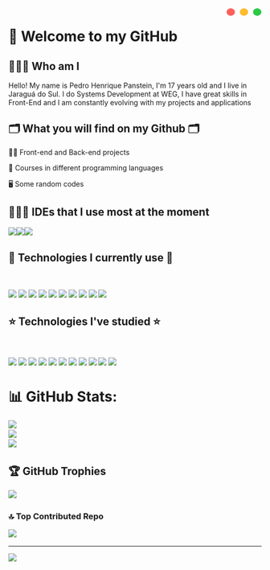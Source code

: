 <img src="ButtonsMacPng.png" height="15px" width="70px" align="right">

# 👋 Welcome to my GitHub

## 🙋🏻‍♂️ Who am I

Hello! My name is Pedro Henrique Panstein, I'm 17 years old and I live in Jaraguá do Sul. I do Systems Development at WEG, I have great skills in Front-End and I am constantly evolving with my projects and applications

## 🗂️ What you will find on my Github 🗂️

👩‍💻 Front-end and Back-end projects

🤖 Courses in different programming languages

🖥️ Some random codes

## 👨🏽‍💻 IDEs that I use most at the moment
  <div style="display: flex;">
    <a href="https://code.visualstudio.com/"><img src="https://cdn.jsdelivr.net/gh/devicons/devicon@latest/icons/vscode/vscode-original.svg" height="50px"/></a>
    <a href="https://www.jetbrains.com/pt-br/idea/"><img src="https://cdn.jsdelivr.net/gh/devicons/devicon@latest/icons/intellij/intellij-original.svg" height="50px"/></a>
    <a href="https://www.mysql.com/"><img src="https://cdn.jsdelivr.net/gh/devicons/devicon@latest/icons/mysql/mysql-original.svg" height="50px"/></a>
  </div>
          
          
## 🌟 Technologies I currently use 🌟

<a href="https://www.alura.com.br/artigos/o-que-e-html-suas-tags-parte-1-estrutura-basica?srsltid=AfmBOorpGsv3AKPOVBrkDjl7keJGF-l1GIXqxhki-sWBpoWj3yJyKCJF"><img src="https://cdn.jsdelivr.net/gh/devicons/devicon@latest/icons/html5/html5-original.svg"  height="50px"/></a>
<a href="https://www.alura.com.br/artigos/css?srsltid=AfmBOoqUoDAE3VDHgYAxEIYNDXsZdKaC9pqD8Gg2dkJZaZT-1zML9U7u"><img src="https://cdn.jsdelivr.net/gh/devicons/devicon@latest/icons/css3/css3-original.svg" height="50px"/></a>
<a href="https://react.dev/learn"><img src="https://cdn.jsdelivr.net/gh/devicons/devicon@latest/icons/react/react-original.svg" height="50px"></a>
<a href="https://tailwindcss.com/"><img src="https://cdn.jsdelivr.net/gh/devicons/devicon@latest/icons/tailwindcss/tailwindcss-original.svg" height="50px"></a>
<a href="https://sass-lang.com/"><img src="https://cdn.jsdelivr.net/gh/devicons/devicon@latest/icons/sass/sass-original.svg" height="50px"/></a>
<a href="https://developer.mozilla.org/pt-BR/docs/Web/JavaScript"><img src="https://cdn.jsdelivr.net/gh/devicons/devicon@latest/icons/javascript/javascript-original.svg" height="50px"></a>
<a href="https://www.java.com/pt-BR/"><img src="https://cdn.jsdelivr.net/gh/devicons/devicon@latest/icons/java/java-original.svg" height="50px"></a>
<a href="https://spring.io/"><img src="https://cdn.jsdelivr.net/gh/devicons/devicon@latest/icons/spring/spring-original.svg" height="50px"></a>
<a href="https://www.docker.com"><img src="https://cdn.jsdelivr.net/gh/devicons/devicon@latest/icons/docker/docker-original.svg" height="50px"></a>
<a href="https://nodejs.org/pt"><img src="https://cdn.jsdelivr.net/gh/devicons/devicon@latest/icons/nodejs/nodejs-original.svg" height="50px"></a>
<a href=""><img  height="50px"></a>

## ⭐ Technologies I've studied ⭐

<a href="https://www.typescriptlang.org/"><img src="https://cdn.jsdelivr.net/gh/devicons/devicon@latest/icons/typescript/typescript-original.svg" height="50px"></a>
<a href="https://angular.dev/"><img src="https://cdn.jsdelivr.net/gh/devicons/devicon@latest/icons/angular/angular-original.svg" height="50px"></a>
<a href="https://getbootstrap.com/"><img src="https://cdn.jsdelivr.net/gh/devicons/devicon@latest/icons/bootstrap/bootstrap-original.svg" height="50px"></a>
<a href="https://firebase.google.com/?hl=pt-br"><img src="https://cdn.jsdelivr.net/gh/devicons/devicon@latest/icons/firebase/firebase-original.svg" height="50px"></a>
<a href="https://junit.org/junit5/"><img src="https://cdn.jsdelivr.net/gh/devicons/devicon@latest/icons/junit/junit-original.svg" height="50px"></a>
<a href="https://developer.mozilla.org/en-US/docs/Web/XML/XML_introduction"><img src="https://cdn.jsdelivr.net/gh/devicons/devicon@latest/icons/xml/xml-original.svg" height="50px"></a>
<a href="https://kafka.apache.org"><img src="https://cdn.jsdelivr.net/gh/devicons/devicon@latest/icons/apachekafka/apachekafka-original.svg" height="50px"></a>
<a href="https://material.angular.io"><img src="https://cdn.jsdelivr.net/gh/devicons/devicon@latest/icons/angularmaterial/angularmaterial-original.svg" height="50px"></a>
<a href="https://www.mongodb.com/pt-br"><img src="https://cdn.jsdelivr.net/gh/devicons/devicon@latest/icons/mongodb/mongodb-original.svg" height="50px"></a>
<a href="https://www.python.org"><img src="https://cdn.jsdelivr.net/gh/devicons/devicon@latest/icons/python/python-original.svg" height="50px"></a>
<a href="https://www.selenium.dev"><img src="https://cdn.jsdelivr.net/gh/devicons/devicon@latest/icons/selenium/selenium-original.svg" height="50px"></a>
<a href=""><img  height="50px"></a>

# 📊 GitHub Stats:
![](https://github-readme-stats.vercel.app/api?username=Pedro-Panstein&theme=dark&hide_border=false&include_all_commits=true&count_private=true)<br/>
![](https://github-readme-streak-stats.herokuapp.com/?user=Pedro-Panstein&theme=dark&hide_border=false)<br/>
![](https://github-readme-stats.vercel.app/api/top-langs/?username=Pedro-Panstein&theme=dark&hide_border=false&include_all_commits=true&count_private=true&layout=compact)

## 🏆 GitHub Trophies
![](https://github-profile-trophy.vercel.app/?username=Pedro-Panstein&theme=dark&no-frame=false&no-bg=false&margin-w=4)

### 🔝 Top Contributed Repo
![](https://github-contributor-stats.vercel.app/api?username=Pedro-Panstein&limit=5&theme=dark&combine_all_yearly_contributions=true)

---
[![](https://visitcount.itsvg.in/api?id=Pedro-Panstein&icon=0&color=0)](https://visitcount.itsvg.in)
